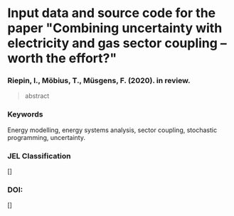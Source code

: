 # Input data and source code for the paper "Combining uncertainty with electricity and gas sector coupling – worth the effort?"

### Riepin, I., Möbius, T., Müsgens, F. (2020). in review.

> abstract

### Keywords
Energy modelling, energy systems analysis, sector coupling, stochastic programming, uncertainty.
### JEL Classification
[]
### DOI: 
[]

